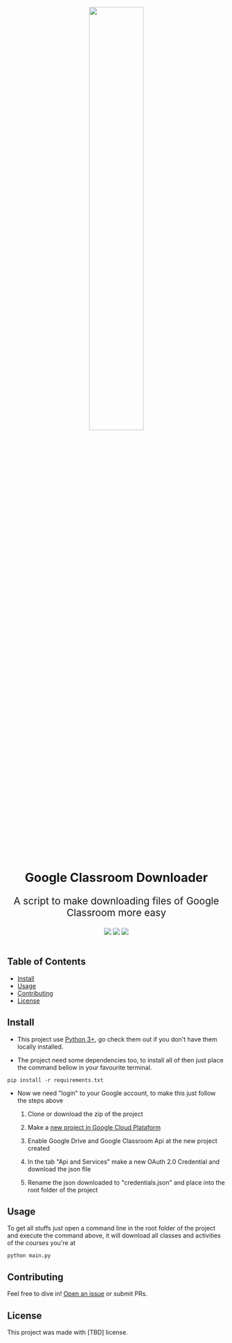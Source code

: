 
<p align="center" width="100%">
    <img width="50%" src="https://github.com/eduardopenedo/google_classroom_downloader/blob/main/docs/images/kissclipart-google-classroom-icon-clipart-google-classroom-edu-9a98222156330de7.png?raw=true"> 
</p>

<h1 align="center">
    Google Classroom Downloader
</h1>

<p align="center" style="font-size:1.4rem">
    A script to make downloading files of Google Classroom more easy
</p>

<div align="center">
    <img src="https://img.shields.io/pypi/v/pip?label=pip">
    <img src="https://img.shields.io/static/v1?label=google-api-python-client&message=2.20.0&color=green">
    <img src="https://img.shields.io/static/v1?label=google-auth-oauthlib2&message=0.4.6&color=green">
</div>
<br/>


## Table of Contents

- [Install](#install)
- [Usage](#usage)
- [Contributing](#contributing)
- [License](#license)

## Install

* This project use [Python 3+](https://www.python.org/downloads/), go check them out if you don't have them locally installed.

* The project need some dependencies too, to install all of then just place the command bellow in your favourite terminal.
```
pip install -r requirements.txt
```

* Now we need "login" to your Google account, to make this just follow the steps above

    1. Clone or download the zip of the project

    2. Make a [new project in Google Cloud Plataform](https://developers.google.com/workspace/guides/create-project)

    3. Enable Google Drive and Google Classroom Api at the new project created

    4. In the tab "Api and Services" make a new OAuth 2.0 Credential and download the json file

    5. Rename the json downloaded to "credentials.json" and place into the root folder of the project


## Usage

To get all stuffs just open a command line in the root folder of the project and execute the command above, it will download all classes and activities of the courses you're at

```
python main.py
```

## Contributing

Feel free to dive in! [Open an issue](https://github.com/eduardopenedo/google_classroom_downloader/issues/new) or submit PRs.


## License
This project was made with [TBD] license.
